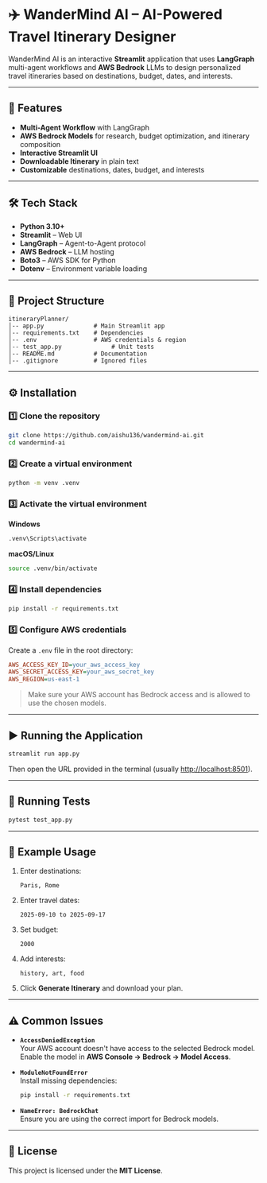 # ✈️ WanderMind AI – AI-Powered Travel Itinerary Designer

WanderMind AI is an interactive **Streamlit** application that uses **LangGraph** multi-agent workflows and **AWS Bedrock** LLMs to design personalized travel itineraries based on destinations, budget, dates, and interests.

---

## 🚀 Features
- **Multi-Agent Workflow** with LangGraph  
- **AWS Bedrock Models** for research, budget optimization, and itinerary composition  
- **Interactive Streamlit UI**  
- **Downloadable Itinerary** in plain text  
- **Customizable** destinations, dates, budget, and interests  

---

## 🛠 Tech Stack
- **Python 3.10+**  
- **Streamlit** – Web UI  
- **LangGraph** – Agent-to-Agent protocol  
- **AWS Bedrock** – LLM hosting  
- **Boto3** – AWS SDK for Python  
- **Dotenv** – Environment variable loading  

---

## 📂 Project Structure
```
itineraryPlanner/
│-- app.py              # Main Streamlit app
│-- requirements.txt    # Dependencies
│-- .env                # AWS credentials & region
│-- test_app.py              # Unit tests
│-- README.md           # Documentation
│-- .gitignore          # Ignored files
```

---

## ⚙️ Installation

### 1️⃣ Clone the repository
```bash
git clone https://github.com/aishu136/wandermind-ai.git
cd wandermind-ai
```

### 2️⃣ Create a virtual environment
```bash
python -m venv .venv
```

### 3️⃣ Activate the virtual environment

**Windows**
```bash
.venv\Scripts\activate
```

**macOS/Linux**
```bash
source .venv/bin/activate
```

### 4️⃣ Install dependencies
```bash
pip install -r requirements.txt
```

### 5️⃣ Configure AWS credentials  
Create a `.env` file in the root directory:
```ini
AWS_ACCESS_KEY_ID=your_aws_access_key
AWS_SECRET_ACCESS_KEY=your_aws_secret_key
AWS_REGION=us-east-1
```
> Make sure your AWS account has Bedrock access and is allowed to use the chosen models.

---

## ▶️ Running the Application
```bash
streamlit run app.py
```
Then open the URL provided in the terminal (usually [http://localhost:8501](http://localhost:8501)).

---

## 🧪 Running Tests
```bash
pytest test_app.py
```

---

## 📌 Example Usage
1. Enter destinations:  
   ```
   Paris, Rome
   ```
2. Enter travel dates:  
   ```
   2025-09-10 to 2025-09-17
   ```
3. Set budget:  
   ```
   2000
   ```
4. Add interests:  
   ```
   history, art, food
   ```
5. Click **Generate Itinerary** and download your plan.

---

## ⚠️ Common Issues
- **`AccessDeniedException`**  
  Your AWS account doesn't have access to the selected Bedrock model.  
  Enable the model in **AWS Console → Bedrock → Model Access**.

- **`ModuleNotFoundError`**  
  Install missing dependencies:
  ```bash
  pip install -r requirements.txt
  ```

- **`NameError: BedrockChat`**  
  Ensure you are using the correct import for Bedrock models.

---

## 📜 License
This project is licensed under the **MIT License**.
